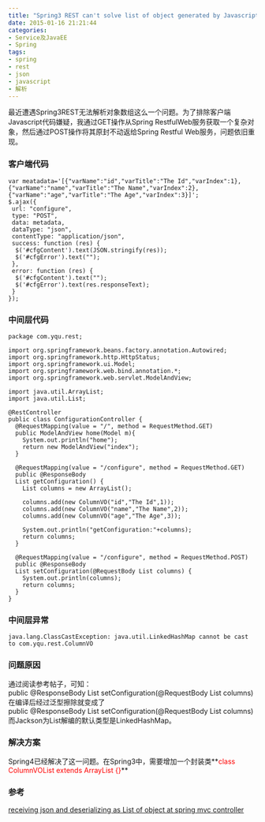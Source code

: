 ```yaml
---
title: "Spring3 REST can't solve list of object generated by Javascript"
date: 2015-01-16 21:21:44
categories: 
- Service及JavaEE
- Spring
tags: 
- spring
- rest
- json
- javascript
- 解析
---
```

最近遭遇Spring3REST无法解析对象数组这么一个问题。为了排除客户端Javascript代码嫌疑，我通过GET操作从Spring RestfulWeb服务获取一个复杂对象，然后通过POST操作将其原封不动返给Spring Restful Web服务，问题依旧重现。

### 客户端代码

```
var meatadata='[{"varName":"id","varTitle":"The Id","varIndex":1},{"varName":"name","varTitle":"The Name","varIndex":2},{"varName":"age","varTitle":"The Age","varIndex":3}]';
$.ajax({
 url: "configure",
 type: "POST",
 data: metadata,
 dataType: "json",
 contentType: "application/json",
 success: function (res) {
  $('#cfgContent').text(JSON.stringify(res));
  $('#cfgError').text("");
 },
 error: function (res) {
  $('#cfgContent').text("");
  $('#cfgError').text(res.responseText);    
 }
});
```

### 中间层代码

```
package com.yqu.rest;

import org.springframework.beans.factory.annotation.Autowired;
import org.springframework.http.HttpStatus;
import org.springframework.ui.Model;
import org.springframework.web.bind.annotation.*;
import org.springframework.web.servlet.ModelAndView;

import java.util.ArrayList;
import java.util.List;

@RestController
public class ConfigurationController {
  @RequestMapping(value = "/", method = RequestMethod.GET)
  public ModelAndView home(Model m){
    System.out.println("home");
    return new ModelAndView("index");
  }

  @RequestMapping(value = "/configure", method = RequestMethod.GET)
  public @ResponseBody
  List getConfiguration() {
    List columns = new ArrayList();

    columns.add(new ColumnVO("id","The Id",1));
    columns.add(new ColumnVO("name","The Name",2));
    columns.add(new ColumnVO("age","The Age",3));

    System.out.println("getConfiguration:"+columns);
    return columns;
  }

  @RequestMapping(value = "/configure", method = RequestMethod.POST)
  public @ResponseBody
  List setConfiguration(@RequestBody List columns) {
    System.out.println(columns);
    return columns;
  }
}
```

### 中间层异常

```
java.lang.ClassCastException: java.util.LinkedHashMap cannot be cast to com.yqu.rest.ColumnVO
```

### 问题原因

通过阅读参考帖子，可知：public @ResponseBody List setConfiguration(@RequestBody List columns)在编译后经过泛型擦除就变成了public @ResponseBody List setConfiguration(@RequestBody List columns)而Jackson为List解编的默认类型是LinkedHashMap。

### 解决方案

Spring4已经解决了这一问题。在Spring3中，需要增加一个封装类**<font color="#FF0000">class ColumnVOList extends ArrayList {}</font>**

### 参考

[receiving json and deserializing as List of object at spring mvc controller](http://stackoverflow.com/questions/23012841/receiving-json-and-deserializing-as-list-of-object-at-spring-mvc-controller)  